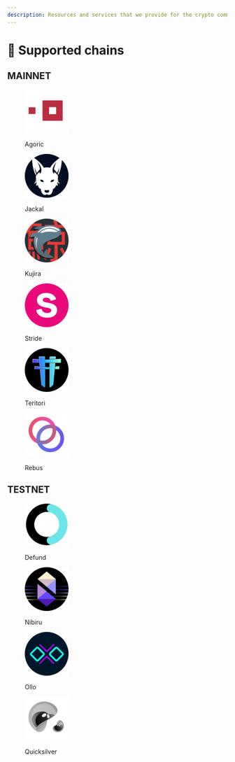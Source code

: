```yaml
---
description: Resources and services that we provide for the crypto community
---
```


# 🍋 Supported chains

## MAINNET

<figure><img src=".gitbook/assets/agoric.png" alt=""><figcaption><p>Agoric</p></figcaption></figure><figure><img src=".gitbook/assets/jackal.png" alt=""><figcaption><p>Jackal</p></figcaption></figure><figure><img src=".gitbook/assets/kujira.png" alt=""><figcaption><p>Kujira</p></figcaption></figure><figure><img src=".gitbook/assets/stride.png" alt=""><figcaption><p>Stride</p></figcaption></figure><figure><img src=".gitbook/assets/teritori.png" alt=""><figcaption><p>Teritori</p></figcaption></figure><figure><img src=".gitbook/assets/rebus.png" alt=""><figcaption><p>Rebus</p></figcaption></figure>

## TESTNET

<figure><img src=".gitbook/assets/defund.png" alt=""><figcaption><p>Defund</p></figcaption></figure><figure><img src=".gitbook/assets/nibiru.png" alt=""><figcaption><p>Nibiru</p></figcaption></figure><figure><img src=".gitbook/assets/ollo.png" alt=""><figcaption><p>Ollo</p></figcaption></figure><figure><img src=".gitbook/assets/quicksilver.png" alt=""><figcaption><p>Quicksilver</p></figcaption></figure>
